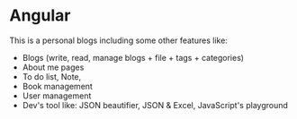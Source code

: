 # Angular

This is a personal blogs including some other features like:
- Blogs (write, read, manage blogs + file + tags + categories)
- About me pages
- To do list, Note, 
- Book management
- User management
- Dev's tool like: JSON beautifier, JSON & Excel, JavaScript's playground
